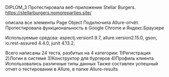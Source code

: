 DIPLOM_3
Протестировала веб-приложение Stellar Burgers.
https://stellarburgers.nomoreparties.site/

описала все элементы Page Object
Подключила Allure-отчёт.
Протестировала функциональность в Google Chrome и Яндекс.Браузере

Используемые средсва: aspectj.version1.9.7, allure.version2.15.0, gson, io.rest-assured 4.4.0, junit 4.13.2,

Всего написаны 24 теста, разбитых на 4 категории:
1)Регистрация
2)Логин в системе
3)Конструктор для бургеров
4)Профиль клиента
Использовались различные типы данных
Также составлен успешный отчет о тестировании в Allure, в папке Allure-results
